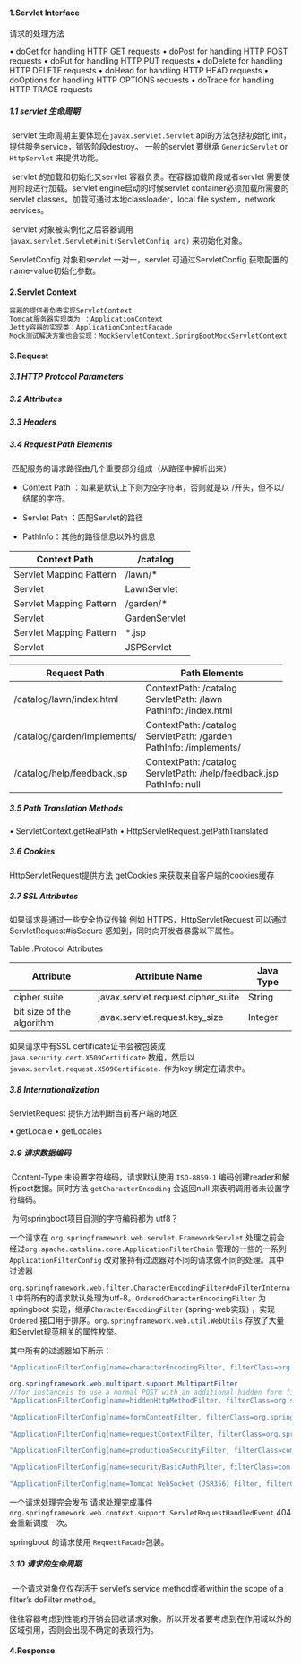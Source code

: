 #### 1.Servlet Interface

请求的处理方法

• doGet for handling HTTP GET requests
• doPost for handling HTTP POST requests
• doPut for handling HTTP PUT requests
• doDelete for handling HTTP DELETE requests
• doHead for handling HTTP HEAD requests
• doOptions for handling HTTP OPTIONS requests
• doTrace for handling HTTP TRACE requests

##### 1.1 servlet 生命周期

​		servlet 生命周期主要体现在``javax.servlet.Servlet`` api的方法包括初始化 init，提供服务service，销毁阶段destroy。 一般的servlet 要继承 `GenericServlet` or `HttpServlet` 来提供功能。

​		servlet 的加载和初始化又servlet 容器负责。在容器加载阶段或者servlet 需要使用阶段进行加载。servlet engine启动的时候servlet container必须加载所需要的servlet classes。加载可通过本地classloader，local file system，network services。

​		servlet 对象被实例化之后容器调用``javax.servlet.Servlet#init(ServletConfig arg)`` 来初始化对象。

ServletConfig 对象和servlet 一对一，servlet 可通过ServletConfig 获取配置的name-value初始化参数。

#### 2.Servlet Context

```java
容器的提供者负责实现ServletContext
Tomcat服务器实现类为 ：ApplicationContext
Jetty容器的实现类：ApplicationContextFacade
Mock测试解决方案也会实现：MockServletContext,SpringBootMockServletContext
```
#### 3.Request

##### 3.1 HTTP Protocol Parameters

##### 3.2 Attributes

##### 3.3 Headers

##### 3.4 Request Path Elements

​	匹配服务的请求路径由几个重要部分组成（从路径中解析出来）

- Context Path ：如果是默认上下则为空字符串，否则就是以 /开头，但不以/结尾的字符。

- Servlet Path ：匹配Servlet的路径

- PathInfo：其他的路径信息以外的信息

| Context Path            | /catalog      |
| ----------------------- | ------------- |
| Servlet Mapping Pattern | /lawn/*       |
| Servlet                 | LawnServlet   |
| Servlet Mapping Pattern | /garden/*     |
| Servlet                 | GardenServlet |
| Servlet Mapping Pattern | *.jsp         |
| Servlet                 | JSPServlet    |



| Request Path                | Path Elements                                                |
| --------------------------- | ------------------------------------------------------------ |
| /catalog/lawn/index.html    | ContextPath: /catalog<br/>ServletPath: /lawn<br/>PathInfo: /index.html |
| /catalog/garden/implements/ | ContextPath: /catalog<br/>ServletPath: /garden<br/>PathInfo: /implements/ |
| /catalog/help/feedback.jsp  | ContextPath: /catalog<br/>ServletPath: /help/feedback.jsp<br/>PathInfo: null |

##### 3.5 Path Translation Methods

• ServletContext.getRealPath
• HttpServletRequest.getPathTranslated



##### 3.6 **Cookies**

HttpServletRequest提供方法 getCookies 来获取来自客户端的cookies缓存



##### 3.7 SSL Attributes

如果请求是通过一些安全协议传输 例如 HTTPS，HttpServletRequest 可以通过 ServletRequest#isSecure 感知到，同时向开发者暴露以下属性。

Table .Protocol Attributes

| Attribute                 | Attribute Name                     | Java Type |
| ------------------------- | ---------------------------------- | --------- |
| cipher suite              | javax.servlet.request.cipher_suite | String    |
| bit size of the algorithm | javax.servlet.request.key_size     | Integer   |

如果请求中有SSL certificate证书会被包装成 ``java.security.cert.X509Certificate`` 数组，然后以 `javax.servlet.request.X509Certificate.` 作为key 绑定在请求中。

##### 3.8 Internationalization

ServletRequest 提供方法判断当前客户端的地区

• getLocale
• getLocales

##### 3.9 请求数据编码

​		Content-Type 未设置字符编码，请求默认使用 `ISO-8859-1` 编码创建reader和解析post数据。同时方法 `getCharacterEncoding` 会返回null 来表明调用者未设置字符编码。

​		为何springboot项目自测的字符编码都为 utf8？

 一个请求在 `org.springframework.web.servlet.FrameworkServlet` 处理之前会经过``org.apache.catalina.core.ApplicationFilterChain`` 管理的一些的一系列`ApplicationFilterConfig` 改对象持有过滤器对不同的请求做不同的处理。其中过滤器

``org.springframework.web.filter.CharacterEncodingFilter#doFilterInternal`` 中将所有的请求默认处理为utf-8。``OrderedCharacterEncodingFilter`` 为springboot 实现，继承`CharacterEncodingFilter` (spring-web实现) ，实现`Ordered` 接口用于排序。``org.springframework.web.util.WebUtils`` 存放了大量和Servlet规范相关的属性枚举。

其中所有的过滤器如下所示：

```java
"ApplicationFilterConfig[name=characterEncodingFilter, filterClass=org.springframework.boot.web.servlet.filter.OrderedCharacterEncodingFilter]"

org.springframework.web.multipart.support.MultipartFilter
//for instanceis to use a normal POST with an additional hidden form field ({@code _method})
"ApplicationFilterConfig[name=hiddenHttpMethodFilter, filterClass=org.springframework.boot.web.servlet.filter.OrderedHiddenHttpMethodFilter]"
    
"ApplicationFilterConfig[name=formContentFilter, filterClass=org.springframework.boot.web.servlet.filter.OrderedFormContentFilter]"
    
"ApplicationFilterConfig[name=requestContextFilter, filterClass=org.springframework.boot.web.servlet.filter.OrderedRequestContextFilter]"
    
"ApplicationFilterConfig[name=productionSecurityFilter, filterClass=com.github.xiaoymin.swaggerbootstrapui.filter.ProductionSecurityFilter]"
    
"ApplicationFilterConfig[name=securityBasicAuthFilter, filterClass=com.github.xiaoymin.swaggerbootstrapui.filter.SecurityBasicAuthFilter]"
    
"ApplicationFilterConfig[name=Tomcat WebSocket (JSR356) Filter, filterClass=org.apache.tomcat.websocket.server.WsFilter]"
```

一个请求处理完会发布 请求处理完成事件 ``org.springframework.web.context.support.ServletRequestHandledEvent`` 404 会重新调度一次。

springboot 的请求使用 ``RequestFacade``包装。

##### 3.10 请求的生命周期

​		一个请求对象仅仅存活于 servlet’s service method或者within the scope of a filter’s doFilter method。

往往容器考虑到性能的开销会回收请求对象。所以开发者要考虑到在作用域以外的区域引用，否则会出现不确定的表现行为。

#### 4.Response











